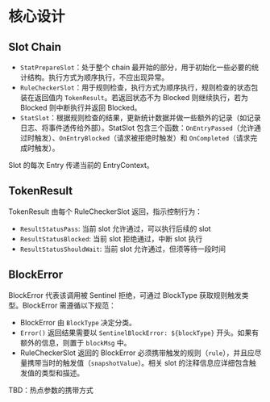 # 核心设计

## Slot Chain

- `StatPrepareSlot`：处于整个 chain 最开始的部分，用于初始化一些必要的统计结构。执行方式为顺序执行，不应出现异常。
- `RuleCheckerSlot`：用于规则检查，执行方式为顺序执行，规则检查的状态包装在返回值内 `TokenResult`。若返回状态不为 Blocked 则继续执行，若为 Blocked 则中断执行并返回 Blocked。
- `StatSlot`：根据规则检查的结果，更新统计数据并做一些额外的记录（如记录日志、将事件透传给外部）。StatSlot 包含三个函数：`OnEntryPassed`（允许通过时触发）、`OnEntryBlocked`（请求被拒绝时触发）和 `OnCompleted`（请求完成时触发）。

Slot 的每次 Entry 传递当前的 EntryContext。

## TokenResult

TokenResult 由每个 RuleCheckerSlot 返回，指示控制行为：

- `ResultStatusPass`: 当前 slot 允许通过，可以执行后续的 slot
- `ResultStatusBlocked`: 当前 slot 拒绝通过，中断 slot 执行
- `ResultStatusShouldWait`: 当前 slot 允许通过，但须等待一段时间

## BlockError

BlockError 代表该调用被 Sentinel 拒绝，可通过 BlockType 获取规则触发类型。BlockError 需遵循以下规范：

- BlockError 由 `BlockType` 决定分类。
- `Error()` 返回结果需要以 `SentinelBlockError: ${blockType}` 开头。如果有额外的信息，则置于 `blockMsg` 中。
- RuleCheckerSlot 返回的 BlockError 必须携带触发的规则（`rule`），并且应尽量携带当时的触发值（`snapshotValue`）。相关 slot 的注释信息应详细包含触发值的类型和描述。

TBD：热点参数的携带方式